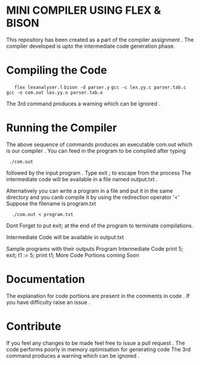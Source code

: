 # MINI COMPILER USING FLEX & BISON
This repository has been created as a part of the compiler assignment . The compiler developed is upto the intermediate code generation phase.

# Compiling the Code

  ```   flex lexanalyser.l```
     ```bison -d parser.y```
     ```gcc -c lex.yy.c parser.tab.c```
     ```gcc -o com.out lex.yy.o parser.tab.o```
  
The 3rd command produces a warning which can be ignored .

# Running the Compiler

The above sequence of commands produces an executable com.out which is our compiler . You can feed in the program to be compiled after typing

``` ./com.out```

followed by the input program . Type exit ; to escape from the process The intermediate code will be available in a file named output.txt .

Alternatively you can write a program in a file and put it in the same directory and you canb compile it by using the redirection operator '<' Suppose the filename is program.txt

      ./com.out < program.txt
Dont Forget to put exit; at the end of the program to terminate compilations.

Intermediate Code will be available in output.txt

Sample programs with their outputs
Program	Intermediate Code
print 5;
exit;	t1 := 5;
print t1;
More Code Portions coming Soon

# Documentation
The explanation for code portions are present in the comments in code . If you have difficulty raise an issue .

# Contribute
If you feel any changes to be made feel free to issue a pull request . The code performs poorly in memory optimisation for generating code
The 3rd command produces a warning which can be ignored .
